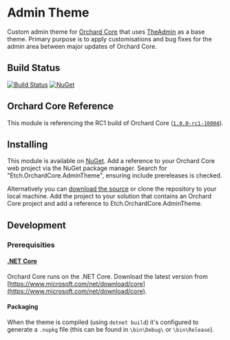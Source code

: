 # Admin Theme

Custom admin theme for [Orchard Core](https://github.com/orchardcms/OrchardCore) that uses [TheAdmin](https://github.com/OrchardCMS/OrchardCore/tree/dev/src/OrchardCore.Themes/TheAdmin) as a base theme. Primary purpose is to apply customisations and bug fixes for the admin area between major updates of Orchard Core.

## Build Status

[![Build Status](https://secure.travis-ci.org/etchuk/Etch.OrchardCore.AdminTheme.png?branch=master)](http://travis-ci.org/etchuk/Etch.OrchardCore.AdminTheme) [![NuGet](https://img.shields.io/nuget/v/Etch.OrchardCore.AdminTheme.svg)](https://www.nuget.org/packages/Etch.OrchardCore.AdminTheme)

## Orchard Core Reference

This module is referencing the RC1 build of Orchard Core ([`1.0.0-rc1-10004`](https://www.nuget.org/packages/OrchardCore.Theme.Targets/1.0.0-rc1-10004)).

## Installing

This module is available on [NuGet](https://www.nuget.org/packages/Etch.OrchardCore.AdminTheme). Add a reference to your Orchard Core web project via the NuGet package manager. Search for "Etch.OrchardCore.AdminTheme", ensuring include prereleases is checked.

Alternatively you can [download the source](https://github.com/etchuk/Etch.OrchardCore.AdminTheme/archive/master.zip) or clone the repository to your local machine. Add the project to your solution that contains an Orchard Core project and add a reference to Etch.OrchardCore.AdminTheme.

## Development

### Prerequisities

#### [.NET Core](https://docs.microsoft.com/en-us/dotnet/core/)

Orchard Core runs on the .NET Core. Download the latest version from [https://www.microsoft.com/net/download/core](https://www.microsoft.com/net/download/core).

#### Packaging

When the theme is compiled (using `dotnet build`) it's configured to generate a `.nupkg` file (this can be found in `\bin\Debug\` or `\bin\Release`).